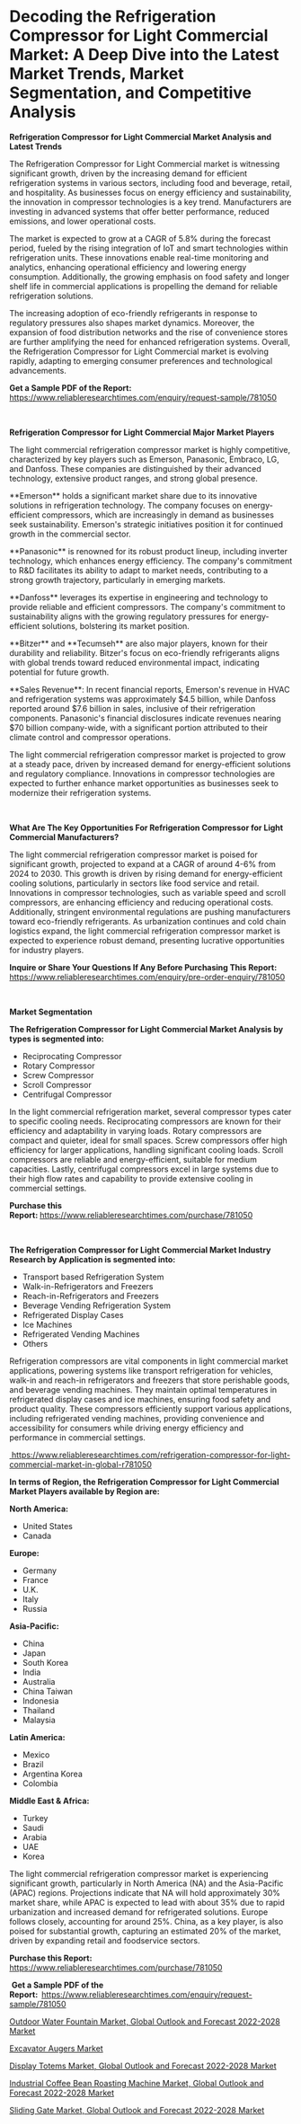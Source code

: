 <p><h1>Decoding the Refrigeration Compressor for Light Commercial Market: A Deep Dive into the Latest Market Trends, Market Segmentation, and Competitive Analysis</h1></p><p><strong>Refrigeration Compressor for Light Commercial Market Analysis and Latest Trends</strong></p>
<p><p>The Refrigeration Compressor for Light Commercial market is witnessing significant growth, driven by the increasing demand for efficient refrigeration systems in various sectors, including food and beverage, retail, and hospitality. As businesses focus on energy efficiency and sustainability, the innovation in compressor technologies is a key trend. Manufacturers are investing in advanced systems that offer better performance, reduced emissions, and lower operational costs.</p><p>The market is expected to grow at a CAGR of 5.8% during the forecast period, fueled by the rising integration of IoT and smart technologies within refrigeration units. These innovations enable real-time monitoring and analytics, enhancing operational efficiency and lowering energy consumption. Additionally, the growing emphasis on food safety and longer shelf life in commercial applications is propelling the demand for reliable refrigeration solutions.</p><p>The increasing adoption of eco-friendly refrigerants in response to regulatory pressures also shapes market dynamics. Moreover, the expansion of food distribution networks and the rise of convenience stores are further amplifying the need for enhanced refrigeration systems. Overall, the Refrigeration Compressor for Light Commercial market is evolving rapidly, adapting to emerging consumer preferences and technological advancements.</p></p>
<p><strong>Get a Sample PDF of the Report:&nbsp;</strong> <a href="https://www.reliableresearchtimes.com/enquiry/request-sample/781050?utm_campaign=1606&utm_medium=2&utm_source=Github&utm_content=ia&utm_term=15102024&utm_id=refrigeration-compressor-for-light-commercial">https://www.reliableresearchtimes.com/enquiry/request-sample/781050</a></p>
<p>&nbsp;</p>
<p><strong>Refrigeration Compressor for Light Commercial Major Market Players</strong></p>
<p><p>The light commercial refrigeration compressor market is highly competitive, characterized by key players such as Emerson, Panasonic, Embraco, LG, and Danfoss. These companies are distinguished by their advanced technology, extensive product ranges, and strong global presence.</p><p>**Emerson** holds a significant market share due to its innovative solutions in refrigeration technology. The company focuses on energy-efficient compressors, which are increasingly in demand as businesses seek sustainability. Emerson's strategic initiatives position it for continued growth in the commercial sector.</p><p>**Panasonic** is renowned for its robust product lineup, including inverter technology, which enhances energy efficiency. The company's commitment to R&D facilitates its ability to adapt to market needs, contributing to a strong growth trajectory, particularly in emerging markets.</p><p>**Danfoss** leverages its expertise in engineering and technology to provide reliable and efficient compressors. The company's commitment to sustainability aligns with the growing regulatory pressures for energy-efficient solutions, bolstering its market position.</p><p>**Bitzer** and **Tecumseh** are also major players, known for their durability and reliability. Bitzer's focus on eco-friendly refrigerants aligns with global trends toward reduced environmental impact, indicating potential for future growth.</p><p>**Sales Revenue**: In recent financial reports, Emerson's revenue in HVAC and refrigeration systems was approximately $4.5 billion, while Danfoss reported around $7.6 billion in sales, inclusive of their refrigeration components. Panasonic's financial disclosures indicate revenues nearing $70 billion company-wide, with a significant portion attributed to their climate control and compressor operations.</p><p>The light commercial refrigeration compressor market is projected to grow at a steady pace, driven by increased demand for energy-efficient solutions and regulatory compliance. Innovations in compressor technologies are expected to further enhance market opportunities as businesses seek to modernize their refrigeration systems.</p></p>
<p>&nbsp;</p>
<p><strong>What Are The Key Opportunities For Refrigeration Compressor for Light Commercial Manufacturers?</strong></p>
<p><p>The light commercial refrigeration compressor market is poised for significant growth, projected to expand at a CAGR of around 4-6% from 2024 to 2030. This growth is driven by rising demand for energy-efficient cooling solutions, particularly in sectors like food service and retail. Innovations in compressor technologies, such as variable speed and scroll compressors, are enhancing efficiency and reducing operational costs. Additionally, stringent environmental regulations are pushing manufacturers toward eco-friendly refrigerants. As urbanization continues and cold chain logistics expand, the light commercial refrigeration compressor market is expected to experience robust demand, presenting lucrative opportunities for industry players.</p></p>
<p><strong>Inquire or Share Your Questions If Any Before Purchasing This Report:</strong> <a href="https://www.reliableresearchtimes.com/enquiry/pre-order-enquiry/781050?utm_campaign=1606&utm_medium=2&utm_source=Github&utm_content=ia&utm_term=15102024&utm_id=refrigeration-compressor-for-light-commercial">https://www.reliableresearchtimes.com/enquiry/pre-order-enquiry/781050</a></p>
<p>&nbsp;</p>
<p><strong>Market Segmentation</strong></p>
<p><strong>The Refrigeration Compressor for Light Commercial Market Analysis by types is segmented into:</strong></p>
<p><ul><li>Reciprocating Compressor</li><li>Rotary Compressor</li><li>Screw Compressor</li><li>Scroll Compressor</li><li>Centrifugal Compressor</li></ul></p>
<p><p>In the light commercial refrigeration market, several compressor types cater to specific cooling needs. Reciprocating compressors are known for their efficiency and adaptability in varying loads. Rotary compressors are compact and quieter, ideal for small spaces. Screw compressors offer high efficiency for larger applications, handling significant cooling loads. Scroll compressors are reliable and energy-efficient, suitable for medium capacities. Lastly, centrifugal compressors excel in large systems due to their high flow rates and capability to provide extensive cooling in commercial settings.</p></p>
<p><strong>Purchase this Report:&nbsp;</strong><a href="https://www.reliableresearchtimes.com/purchase/781050?utm_campaign=1606&utm_medium=2&utm_source=Github&utm_content=ia&utm_term=15102024&utm_id=refrigeration-compressor-for-light-commercial">https://www.reliableresearchtimes.com/purchase/781050</a></p>
<p>&nbsp;</p>
<p><strong>The Refrigeration Compressor for Light Commercial Market Industry Research by Application is segmented into:</strong></p>
<p><ul><li>Transport based Refrigeration System</li><li>Walk-in-Refrigerators and Freezers</li><li>Reach-in-Refrigerators and Freezers</li><li>Beverage Vending Refrigeration System</li><li>Refrigerated Display Cases</li><li>Ice Machines</li><li>Refrigerated Vending Machines</li><li>Others</li></ul></p>
<p><p>Refrigeration compressors are vital components in light commercial market applications, powering systems like transport refrigeration for vehicles, walk-in and reach-in refrigerators and freezers that store perishable goods, and beverage vending machines. They maintain optimal temperatures in refrigerated display cases and ice machines, ensuring food safety and product quality. These compressors efficiently support various applications, including refrigerated vending machines, providing convenience and accessibility for consumers while driving energy efficiency and performance in commercial settings.</p></p>
<p><a href="https://www.reliableresearchtimes.com/refrigeration-compressor-for-light-commercial-market-in-global-r781050?utm_campaign=1606&utm_medium=2&utm_source=Github&utm_content=ia&utm_term=15102024&utm_id=refrigeration-compressor-for-light-commercial">&nbsp;https://www.reliableresearchtimes.com/refrigeration-compressor-for-light-commercial-market-in-global-r781050</a></p>
<p><strong>In terms of Region, the Refrigeration Compressor for Light Commercial Market Players available by Region are:</strong></p>
<p>
    <p> <strong> North America: </strong>
        <ul>
            <li>United States</li>
            <li>Canada</li>
        </ul>
        </p> 
    <p> <strong> Europe: </strong>
        <ul>
            <li>Germany</li>
            <li>France</li>
            <li>U.K.</li>
            <li>Italy</li>
            <li>Russia</li>
        </ul>
        </p> 
    <p> <strong> Asia-Pacific: </strong>
        <ul>
            <li>China</li>
            <li>Japan</li>
            <li>South Korea</li>
            <li>India</li>
            <li>Australia</li>
            <li>China Taiwan</li>
            <li>Indonesia</li>
            <li>Thailand</li>
            <li>Malaysia</li>
        </ul>
        </p> 
    <p> <strong> Latin America: </strong>
        <ul>
            <li>Mexico</li>
            <li>Brazil</li>
            <li>Argentina Korea</li>
            <li>Colombia</li>
        </ul>
        </p> 
    <p> <strong> Middle East & Africa: </strong>
        <ul>
            <li>Turkey</li>
            <li>Saudi</li>
            <li>Arabia</li>
            <li>UAE</li>
            <li>Korea</li>
        </ul>
    </p>
    </p>
<p><p>The light commercial refrigeration compressor market is experiencing significant growth, particularly in North America (NA) and the Asia-Pacific (APAC) regions. Projections indicate that NA will hold approximately 30% market share, while APAC is expected to lead with about 35% due to rapid urbanization and increased demand for refrigerated solutions. Europe follows closely, accounting for around 25%. China, as a key player, is also poised for substantial growth, capturing an estimated 20% of the market, driven by expanding retail and foodservice sectors.</p></p>
<p><strong>Purchase this Report: </strong><a href="https://www.reliableresearchtimes.com/purchase/781050?utm_campaign=1606&utm_medium=2&utm_source=Github&utm_content=ia&utm_term=15102024&utm_id=refrigeration-compressor-for-light-commercial">https://www.reliableresearchtimes.com/purchase/781050</a></p>
<p>&nbsp;<strong>Get a Sample PDF of the Report:&nbsp;&nbsp;</strong><a href="https://www.reliableresearchtimes.com/enquiry/request-sample/781050?utm_campaign=1606&utm_medium=2&utm_source=Github&utm_content=ia&utm_term=15102024&utm_id=refrigeration-compressor-for-light-commercial">https://www.reliableresearchtimes.com/enquiry/request-sample/781050</a></p>
<p><strong></strong></p>
<p><p><a href="https://www.linkedin.com/pulse/outdoor-water-fountain-market-global-outlook-forecast-2022-2028-vhxze?utm_campaign=1606&utm_medium=2&utm_source=Github&utm_content=ia&utm_term=15102024&utm_id=refrigeration-compressor-for-light-commercial">Outdoor Water Fountain Market, Global Outlook and Forecast 2022-2028 Market</a></p><p><a href="https://issuu.com/reportprime-2/docs/excavator-augers-market-size-2030.p_82dce31d3e09fe?utm_campaign=1606&utm_medium=2&utm_source=Github&utm_content=ia&utm_term=15102024&utm_id=refrigeration-compressor-for-light-commercial">Excavator Augers Market</a></p><p><a href="https://www.linkedin.com/pulse/surfing-display-totems-market-global-outlook-forecast-2022-2028-kucpe?utm_campaign=1606&utm_medium=2&utm_source=Github&utm_content=ia&utm_term=15102024&utm_id=refrigeration-compressor-for-light-commercial">Display Totems Market, Global Outlook and Forecast 2022-2028 Market</a></p><p><a href="https://www.linkedin.com/pulse/global-industrial-coffee-bean-roasting-machine-market-outlook-3ez9e?utm_campaign=1606&utm_medium=2&utm_source=Github&utm_content=ia&utm_term=15102024&utm_id=refrigeration-compressor-for-light-commercial">Industrial Coffee Bean Roasting Machine Market, Global Outlook and Forecast 2022-2028 Market</a></p><p><a href="https://www.linkedin.com/pulse/navigating-global-sliding-gate-market-outlook-forecast-2022-2028-e3rwe?utm_campaign=1606&utm_medium=2&utm_source=Github&utm_content=ia&utm_term=15102024&utm_id=refrigeration-compressor-for-light-commercial">Sliding Gate Market, Global Outlook and Forecast 2022-2028 Market</a></p></p>